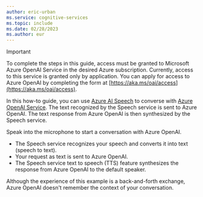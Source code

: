 ```yaml
---
author: eric-urban
ms.service: cognitive-services
ms.topic: include
ms.date: 02/28/2023
ms.author: eur
---
```


> [!IMPORTANT]
> To complete the steps in this guide, access must be granted to Microsoft Azure OpenAI Service in the desired Azure subscription. Currently, access to this service is granted only by application. You can apply for access to Azure OpenAI by completing the form at [https://aka.ms/oai/access](https://aka.ms/oai/access).

In this how-to guide, you can use [Azure AI Speech](../../../overview.md) to converse with [Azure OpenAI Service](/azure/ai-services/openai/overview.md). The text recognized by the Speech service is sent to Azure OpenAI. The text response from Azure OpenAI is then synthesized by the Speech service.

Speak into the microphone to start a conversation with Azure OpenAI.
- The Speech service recognizes your speech and converts it into text (speech to text).
- Your request as text is sent to Azure OpenAI.
- The Speech service text to speech (TTS) feature synthesizes the response from Azure OpenAI to the default speaker.

Although the experience of this example is a back-and-forth exchange, Azure OpenAI doesn't remember the context of your conversation.
